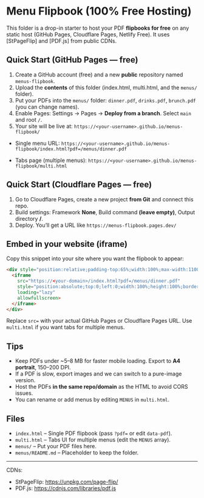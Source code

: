 
# Menu Flipbook (100% Free Hosting)

This folder is a drop-in starter to host your PDF **flipbooks for free** on any static host (GitHub Pages, Cloudflare Pages, Netlify Free).
It uses [StPageFlip] and [PDF.js] from public CDNs.

## Quick Start (GitHub Pages — free)
1. Create a GitHub account (free) and a new **public** repository named `menus-flipbook`.
2. Upload the **contents** of this folder (index.html, multi.html, and the `menus/` folder).
3. Put your PDFs into the `menus/` folder: `dinner.pdf`, `drinks.pdf`, `brunch.pdf` (you can change names).
4. Enable Pages: Settings → Pages → **Deploy from a branch**. Select `main` and root `/`.
5. Your site will be live at: `https://<your-username>.github.io/menus-flipbook/`

- Single menu URL:
  `https://<your-username>.github.io/menus-flipbook/index.html?pdf=/menus/dinner.pdf`

- Tabs page (multiple menus):
  `https://<your-username>.github.io/menus-flipbook/multi.html`

## Quick Start (Cloudflare Pages — free)
1. Go to Cloudflare Pages, create a new project **from Git** and connect this repo.
2. Build settings: Framework **None**, Build command **(leave empty)**, Output directory **/**.
3. Deploy. You’ll get a URL like `https://menus-flipbook.pages.dev/`

## Embed in your website (iframe)
Copy this snippet into your site where you want the flipbook to appear:
```html
<div style="position:relative;padding-top:65%;width:100%;max-width:1100px;margin:auto;">
  <iframe
    src="https://<your-domain>/index.html?pdf=/menus/dinner.pdf"
    style="position:absolute;top:0;left:0;width:100%;height:100%;border:0;"
    loading="lazy"
    allowfullscreen>
  </iframe>
</div>
```
Replace `src=` with your actual GitHub Pages or Cloudflare Pages URL. Use `multi.html` if you want tabs for multiple menus.

## Tips
- Keep PDFs under ~5–8 MB for faster mobile loading. Export to **A4 portrait**, 150–200 DPI.
- If a PDF is slow, export images and we can switch to a pure-image version.
- Host the PDFs **in the same repo/domain** as the HTML to avoid CORS issues.
- You can rename or add menus by editing `MENUS` in `multi.html`.

## Files
- `index.html` – Single PDF flipbook (pass `?pdf=` or edit `data-pdf`). 
- `multi.html` – Tabs UI for multiple menus (edit the `MENUS` array).
- `menus/` – Put your PDF files here.
- `menus/README.md` – Placeholder to keep the folder.

---
CDNs:
- StPageFlip: https://unpkg.com/page-flip/
- PDF.js: https://cdnjs.com/libraries/pdf.js
